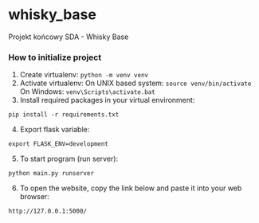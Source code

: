 # whisky_base
Projekt końcowy SDA - Whisky Base

### How to initialize project

1. Create virtualenv:
`python -m venv venv`
2. Activate virtualenv:
On UNIX based system:
`source venv/bin/activate`
On Windows:
`venv\Scripts\activate.bat`
3. Install required packages in your virtual environment:
```
pip install -r requirements.txt
```
4. Export flask variable:
```
export FLASK_ENV=development
```
5. To start program (run server):
```
python main.py runserver
```
6. To open the website, copy the link below and paste it into your web browser:
```
http://127.0.0.1:5000/
```
